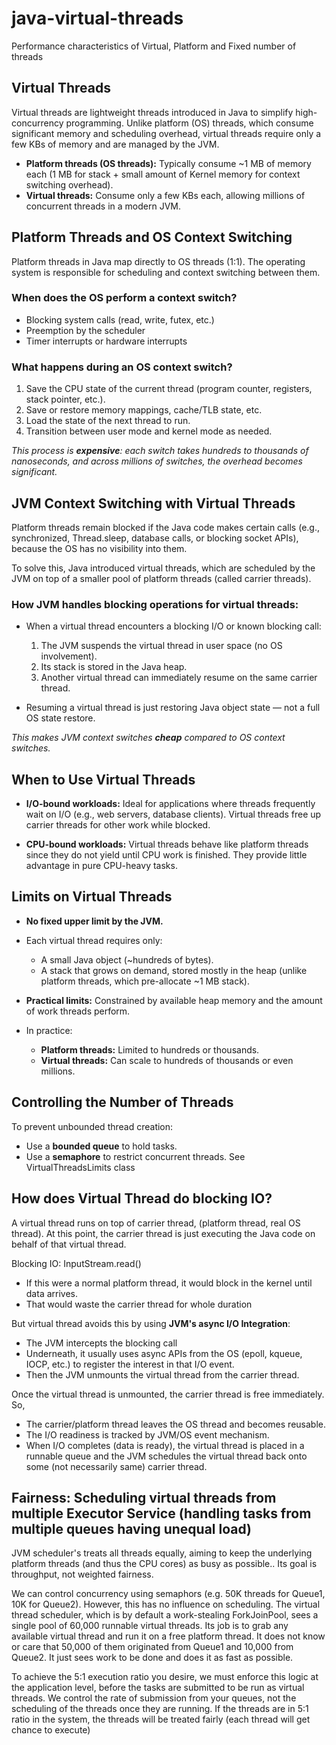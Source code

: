 # java-virtual-threads
Performance characteristics of Virtual, Platform  and Fixed number of threads

## Virtual Threads
Virtual threads are lightweight threads introduced in Java to simplify high-concurrency programming. Unlike platform (OS) threads, which consume significant memory and scheduling overhead, virtual threads require only a few KBs of memory and are managed by the JVM.
 * **Platform threads (OS threads):** Typically consume ~1 MB of memory each (1 MB for stack + small amount of Kernel memory for context switching overhead).
 * **Virtual threads:** Consume only a few KBs each, allowing millions of concurrent threads in a modern JVM.

## Platform Threads and OS Context Switching

Platform threads in Java map directly to OS threads (1:1). The operating system is responsible for scheduling and context switching between them.

### When does the OS perform a context switch?

 * Blocking system calls (read, write, futex, etc.)
 * Preemption by the scheduler
 * Timer interrupts or hardware interrupts

### What happens during an OS context switch?

 1. Save the CPU state of the current thread (program counter, registers, stack pointer, etc.).
 2. Save or restore memory mappings, cache/TLB state, etc.
 3. Load the state of the next thread to run.
 4. Transition between user mode and kernel mode as needed.

 *This process is **expensive**: each switch takes hundreds to thousands of nanoseconds, and across millions of switches, the overhead becomes significant.*

## JVM Context Switching with Virtual Threads

Platform threads remain blocked if the Java code makes certain calls (e.g., synchronized, Thread.sleep, database calls, or blocking socket APIs), because the OS has no visibility into them.

To solve this, Java introduced virtual threads, which are scheduled by the JVM on top of a smaller pool of platform threads (called carrier threads).

### How JVM handles blocking operations for virtual threads:

 * When a virtual thread encounters a blocking I/O or known blocking call:
   1. The JVM suspends the virtual thread in user space (no OS involvement).
   2. Its stack is stored in the Java heap.
   3. Another virtual thread can immediately resume on the same carrier thread.

 * Resuming a virtual thread is just restoring Java object state — not a full OS state restore.

*This makes JVM context switches **cheap** compared to OS context switches.*

## When to Use Virtual Threads

 * **I/O-bound workloads:**
    Ideal for applications where threads frequently wait on I/O (e.g., web servers, database clients). Virtual threads free up carrier threads for other work while blocked.

 * **CPU-bound workloads:**
    Virtual threads behave like platform threads since they do not yield until CPU work is finished. They provide little advantage in pure CPU-heavy tasks.

## Limits on Virtual Threads

 * **No fixed upper limit by the JVM.**
 * Each virtual thread requires only:
   * A small Java object (~hundreds of bytes).
   * A stack that grows on demand, stored mostly in the heap (unlike platform threads, which pre-allocate ~1 MB stack).
 * **Practical limits:** Constrained by available heap memory and the amount of work threads perform.

 * In practice:
   * **Platform threads:** Limited to hundreds or thousands.
   * **Virtual threads:** Can scale to hundreds of thousands or even millions.

## Controlling the Number of Threads

To prevent unbounded thread creation:
 * Use a **bounded queue** to hold tasks.
 * Use a **semaphore** to restrict concurrent threads. See VirtualThreadsLimits class

## How does Virtual Thread do blocking IO?
A virtual thread runs on top of carrier thread, (platform thread, real OS thread).
At this point, the carrier thread is just executing the Java code on behalf of that virtual thread.

Blocking IO: InputStream.read()
* If this were a normal platform thread, it would block in the kernel until data arrives.
* That would waste the carrier thread for whole duration

But virtual thread avoids this by using **JVM's async I/O Integration**:
* The JVM intercepts the blocking call
* Underneath, it usually uses async APIs from the OS (epoll, kqueue, IOCP, etc.) to register 
the interest in that I/O event.
* Then the JVM unmounts the virtual thread from the carrier thread.

Once the virtual thread is unmounted, the carrier thread is free immediately.
So, 
* The carrier/platform thread leaves the OS thread and becomes reusable.
* The I/O readiness is tracked by JVM/OS event mechanism.
* When I/O completes (data is ready), the virtual thread is placed in a runnable queue and
the JVM schedules the virtual thread back onto some (not necessarily same) carrier thread.

## Fairness: Scheduling virtual threads from multiple Executor Service (handling tasks from multiple queues having unequal load)
JVM scheduler's treats all threads equally, aiming to keep the underlying platform threads (and thus the CPU cores) as busy as possible.. Its goal is throughput, not weighted fairness.

We can control concurrency using semaphors (e.g. 50K threads for Queue1, 10K for Queue2). However, this has no influence on scheduling. The virtual thread scheduler, which is by default a work-stealing ForkJoinPool, sees a single pool of 60,000 runnable virtual threads. Its job is to grab any available virtual thread and run it on a free platform thread. It does not know or care that 50,000 of them originated from Queue1 and 10,000 from Queue2. It just sees work to be done and does it as fast as possible.

To achieve the 5:1 execution ratio you desire, we must enforce this logic at the application level, before the tasks are submitted to be run as virtual threads. We control the rate of submission from your queues, not the scheduling of the threads once they are running. If the threads are in 5:1 ratio in the system, the threads will be treated fairly (each thread will get chance to execute)

